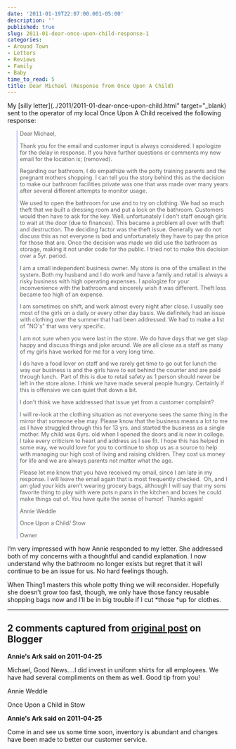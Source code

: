 ```yaml
---
date: '2011-01-19T22:07:00.001-05:00'
description: ''
published: true
slug: 2011-01-dear-once-upon-child-response-1
categories:
- Around Town
- Letters
- Reviews
- Family
- Baby
time_to_read: 5
title: Dear Michael (Response from Once Upon A Child)
---
```



My [silly letter](../2011/2011-01-dear-once-upon-child.html" target="_blank) sent to the operator of my local Once Upon A Child received the following response:  <blockquote style="border-left: #b3bdff 2px solid; padding-left: 5px; font-size: 0.9em;"> 

Dear Michael,  

Thank you for the email and customer input is always considered. I apologize for the delay in response. If you have further questions or comments my new email for the location is; (removed).  

Regarding our bathroom, I do empathize with the potty training parents and the pregnant mothers shopping. I can tell you the story behind this as the decision to make our bathroom facilities private was one that was made over many years after several different attempts to monitor usage.  

We used to open the bathroom for use and to try on clothing. We had so much theft that we built a dressing room and put a lock on the bathroom. Customers would then have to ask for the key. Well, unfortunately I don't staff enough girls to wait at the door (due to finances). This became a problem all over with theft and destruction. The deciding factor was the theft issue. Generally we do not discuss this as not everyone is bad and unfortunately they have to pay the price for those that are. Once the decision was made we did use the bathroom as storage, making it not under code for the public. I tried not to make this decision over a 5yr. period.   

I am a small independent business owner. My store is one of the smallest in the system. Both my husband and I do work and have a family and retail is always a risky business with high operating expenses. I apologize for your inconvenience with the bathroom and sincerely wish it was different. Theft loss became too high of an expense.  

I am sometimes on shift, and work almost every night after close. I usually see most of the girls on a daily or every other day basis. We definitely had an issue with clothing over the summer that had been addressed. We had to make a list of &quot;NO's&quot; that was very specific.  

I am not sure when you were last in the store. We do have days that we get slap happy and discuss things and joke around. We are all close as a staff as many of my girls have worked for me for a very long time.  

I do have a food lover on staff and we rarely get time to go out for lunch the way our business is and the girls have to eat behind the counter and are paid through lunch.&#160; Part of this is due to retail safety as 1 person should never be left in the store alone. I think we have made several people hungry. Certainly if this is offensive we can quiet that down a bit.  

I don't think we have addressed that issue yet from a customer complaint?  

I will re-look at the clothing situation as not everyone sees the same thing in the mirror that someone else may. Please know that the business means a lot to me as I have struggled through this for 13 yrs. and started the business as a single mother. My child was 6yrs. old when I opened the doors and is now in college.&#160; I take every criticism to heart and address as I see fit. I hope this has helped in some way, we would love for you to continue to shop us as a source to help with managing our high cost of living and raising children. They cost us money for life and we are always parents not matter what the age.  

Please let me know that you have received my email, since I am late in my response. I will leave the email again that is most frequently checked.&#160; Oh, and I am glad your kids aren't wearing grocery bags, although I will say that my sons favorite thing to play with were pots n pans in the kitchen and boxes he could make things out of. You have quite the sense of humor!&#160; Thanks again!  

Annie Weddle      

Once Upon a Child/ Stow       

Owner
</blockquote>

I’m very impressed with how Annie responded to my letter. She addressed both of my concerns with a thoughtful and candid explanation. I now understand why the bathroom no longer exists but regret that it will continue to be an issue for us. No hard feelings though.

When Thing1 masters this whole potty thing we will reconsider. Hopefully she doesn’t grow too fast, though, we only have those fancy reusable shopping bags now and I’ll be in big trouble if I cut *those *up for clothes.

---

## 2 comments captured from [original post](https://blog.wassupy.com/2011/01/dear-once-upon-child-response-1.html) on Blogger

**Annie's Ark said on 2011-04-25**

Michael, Good News....I did invest in uniform shirts for all employees. We have had several compliments on them as well. Good tip from you!

Annie Weddle

Once Upon a Child in Stow

**Annie's Ark said on 2011-04-25**

Come in and see us some time soon, inventory is abundant and changes have been made to better our customer service.

